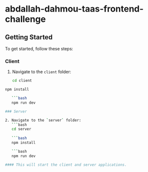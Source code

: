 # abdallah-dahmou-taas-frontend-challenge

## Getting Started

To get started, follow these steps:

### Client

1. Navigate to the `client` folder:
   ```bash
   cd client
   
```bash
npm install

   ```bash
   npm run dev

### Server

2. Navigate to the `server` folder:
   ```bash
   cd server
   
   ```bash
   npm install

   ```bash
   npm run dev

#### This will start the client and server applications.
